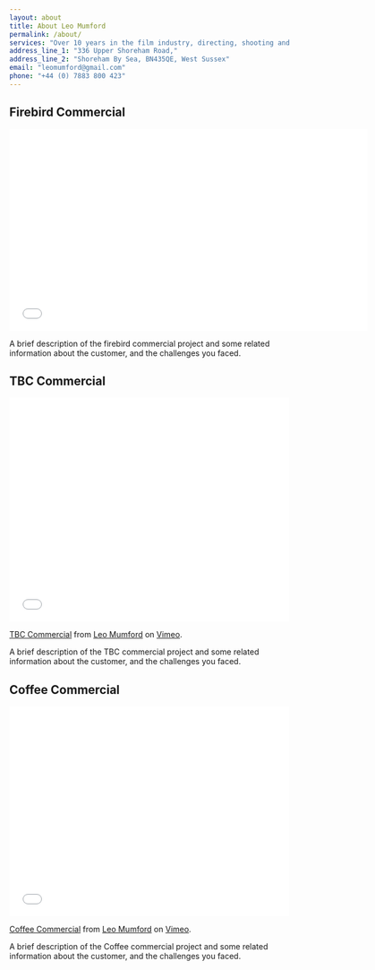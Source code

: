 ```yaml
---
layout: about
title: About Leo Mumford
permalink: /about/
services: "Over 10 years in the film industry, directing, shooting and producing commercials"
address_line_1: "336 Upper Shoreham Road,"
address_line_2: "Shoreham By Sea, BN435QE, West Sussex"
email: "leomumford@gmail.com"
phone: "+44 (0) 7883 800 423"
---
```


## Firebird Commercial

<iframe width="640" height="360" src="//www.youtube.com/embed/urIVhdfz0TQ?rel=0" frameborder="0" allowfullscreen></iframe>

A brief description of the firebird commercial project and some related information about the customer, and the challenges you faced.

## TBC Commercial

<iframe src="//player.vimeo.com/video/11959566" width="500" height="400" frameborder="0" webkitallowfullscreen mozallowfullscreen allowfullscreen></iframe> <p><a href="http://vimeo.com/11959566">TBC Commercial</a> from <a href="http://vimeo.com/leomumford">Leo Mumford</a> on <a href="https://vimeo.com">Vimeo</a>.</p>

A brief description of the TBC commercial project and some related information about the customer, and the challenges you faced.

## Coffee Commercial

<iframe src="//player.vimeo.com/video/11959968" width="500" height="375" frameborder="0" webkitallowfullscreen mozallowfullscreen allowfullscreen></iframe> <p><a href="http://vimeo.com/11959968">Coffee Commercial</a> from <a href="http://vimeo.com/leomumford">Leo Mumford</a> on <a href="https://vimeo.com">Vimeo</a>.</p>

A brief description of the Coffee commercial project and some related information about the customer, and the challenges you faced.

